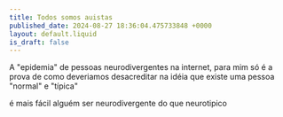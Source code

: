 ```yaml
---
title: Todos somos auistas
published_date: 2024-08-27 18:36:04.475733848 +0000
layout: default.liquid
is_draft: false
---
```

A "epidemia" de pessoas neurodivergentes na internet, para mim só é a prova de como deveriamos desacreditar na idéia que existe uma pessoa "normal" e "típica"

é mais fácil alguém ser neurodivergente do que neurotipico
